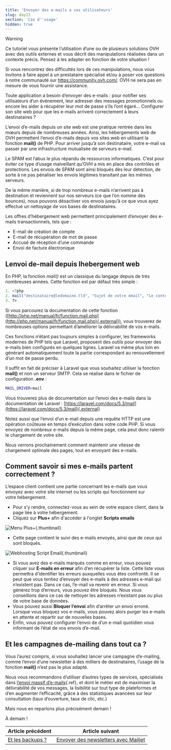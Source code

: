 ```yaml
---
title: 'Envoyer des e-mails a vos utilisateurs'
slug: day13
section: 'Cas d''usage'
hidden: true
---
```


> [!warning]
>
> Ce tutoriel vous présente l’utilisation d’une ou de plusieurs solutions OVH avec des outils externes et vous décrit des manipulations réalisées dans un contexte précis. Pensez à les adapter en fonction de votre situation !
>
> Si vous rencontrez des difficultés lors de ces manipulations, nous vous invitons à faire appel à un prestataire spécialisé et/ou à poser vos questions à notre communauté sur <https://community.ovh.com/>. OVH ne sera pas en mesure de vous fournir une assistance.
>

Toute application a besoin d’envoyer des e-mails : pour notifier ses utilisateurs d’un événement, leur adresser des messages promotionnels ou encore les aider à récupérer leur mot de passe s’ils l’ont égaré… Configurer son site web pour que les e-mails arrivent correctement à leurs destinataires ?

L’envoi d’e-mails depuis un site web est une pratique rentrée dans les mœurs depuis de nombreuses années. Ainsi, les hébergements web de OVH permettent l’envoi d’e-mails depuis vos sites web en utilisant la fonction **mail()** de PHP. Pour arriver jusqu’à son destinataire, votre e-mail va passer par une infrastructure mutualisée de serveurs e-mail.

Le SPAM est l’abus le plus répandu de ressources informatiques. C’est pour éviter ce type d’usage malveillant qu’OVH a mis en place des contrôles et protections. Les envois de SPAM sont ainsi bloqués dès leur détection, de sorte à ne pas pénaliser les envois légitimes transitant par les mêmes serveurs.

De la même manière, si de trop nombreux e-mails n’arrivent pas à destination et reviennent sur nos serveurs (ce que l’on nomme des bounces), nous pouvons désactiver vos envois jusqu’à ce que vous ayez effectué un nettoyage de vos bases de destinataires.

Les offres d’hébergement web permettent principalement d’envoyer des e-mails transactionnels, tels que :

- E-mail de création de compte
- E-mail de récupération de mot de passe
- Accusé de réception d’une commande
- Envoi de facture électronique


## Lenvoi de-mail depuis lhebergement web
En PHP, la fonction *mail()* est un classique du langage depuis de très nombreuses années. Cette fonction est par défaut très simple :


```php
1. <?php
2. mail("destinataire@ledomaine.tld", "Sujet de votre email", "Le contenu de votre premier email");
3. ?>
```

Si vous parcourez la documentation de cette fonction ([http://php.net/manual/fr/function.mail.php](http://php.net/manual/fr/function.mail.php){.external}), vous trouverez de nombreuses options permettant d’améliorer la délivrabilité de vos e-mails.

Ces fonctions n’étant pas toujours simples à configurer, les frameworks modernes de PHP tels que Laravel, proposent des outils pour envoyer des e-mails bien configurés en quelques lignes. Laravel va même plus loin en générant automatiquement toute la partie correspondant au renouvellement d’un mot de passe perdu.

Il suffit en fait de préciser à Laravel que vous souhaitez utiliser la fonction **mail()** et non un serveur SMTP. Cela se réalise dans le fichier de configuration **.env** :


```bash
MAIL_DRIVER=mail
```

Vous trouverez plus de documentation sur l’envoi des e-mails dans la documentation de Laravel : [https://laravel.com/docs/5.3/mail](https://laravel.com/docs/5.3/mail){.external}

Notez aussi que l’envoi d’un e-mail depuis une requête HTTP est une opération coûteuse en temps d’exécution dans votre code PHP. Si vous envoyez de nombreux e-mails depuis la même page, cela peut donc ralentir le chargement de votre site.

Nous verrons prochainement comment maintenir une vitesse de chargement optimale des pages, tout en envoyant des e-mails.


## Comment savoir si mes e-mails partent correctement ?
L’espace client contient une partie concernant les e-mails que vous envoyez avec votre site internet ou les scripts qui fonctionnent sur votre hébergement.

- Pour s’y rendre, connectez-vous au sein de votre espace client, dans la page liée à votre hébergement.
- Cliquez sur **Plus+** afin d'accéder à l'onglet **Scripts emails**


![Menu Plus+](images/menu_plus.png){.thumbnail}

- Cette page contient le suivi des e-mails envoyés, ainsi que de ceux qui sont bloqués.


![Webhosting Script Email](images/manager_hosting_email.png){.thumbnail}

- Si vous avez des e-mails marqués comme en erreur, vous pouvez cliquer sur **E-mails en erreur** afin d’en récupérer la liste. Cette liste vous permettra d’identifier les erreurs auxquelles vous êtes confronté. Il se peut que vous tentiez d’envoyer des e-mails à des adresses e-mail qui n’existent pas. Dans ce cas, l’e-mail va revenir en erreur. Si vous générez trop d’erreurs, vous pouvez être bloqués. Nous vous conseillons dans ce cas de nettoyer les adresses n’existant pas ou plus de votre base de données.
- Vous pouvez aussi **Bloquer l’envoi** afin d’arrêter un envoi erroné. Lorsque vous bloquez vos e-mails, vous pouvez alors purger les e-mails en attente et repartir sur de nouvelles bases.
- Enfin, vous pouvez configurer l’envoi de d’un e-mail quotidien vous informant de l’état de vos envois d’e-mail.


## Et les campagnes de-mailing dans tout ca ?
Vous l’aurez compris, si vous souhaitez lancer une campagne d’e-mailing, comme l’envoi d’une newsletter à des milliers de destinataires, l’usage de la fonction **mail()** n’est pas le plus adapté.

Nous vous recommandons d’utiliser d’autres types de services, spécialisés dans [l’envoi massif d’e-mails](../day14/){.ref}, et dont le métier est de maximiser la délivrabilité de vos messages, la lisibilité sur tout type de plateformes et d’en augmenter l’efficacité, grâce à des statistiques avancées sur leur consultation (taux d’ouverture, taux de clic, etc.)

Mais nous en reparlons plus précisément demain !

À demain !

| Article précédent | Article suivant |
|---|---|
| [Et les backups ?](https://docs.ovh.com/fr/hosting/24-days/day12/) | [Envoyer des newsletters avec Mailjet](https://docs.ovh.com/fr/hosting/24-days/day14/) |